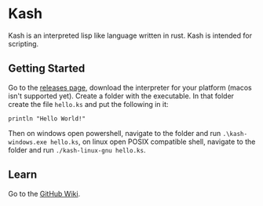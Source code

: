 # Kash
Kash is an interpreted lisp like language written in rust. Kash is intended for scripting.

## Getting Started
Go to the [releases page](https://github.com/PizzasBear/KashLang/releases/), download the interpreter for your platform (macos isn't supported yet). Create a folder with the executable. In that folder create the file `hello.ks` and put the following in it:
```
println "Hello World!"
```
Then on windows open powershell, navigate to the folder and run `.\kash-windows.exe hello.ks`, on linux open POSIX compatible shell, navigate to the folder and run `./kash-linux-gnu hello.ks`.

## Learn
Go to the [GitHub Wiki](https://github.com/PizzasBear/KashLang/wiki/).
